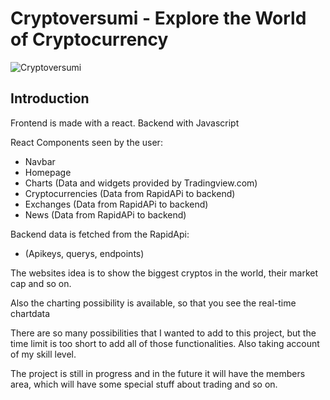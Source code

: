 # Cryptoversumi - Explore the World of Cryptocurrency

![Cryptoversumi](https://i.ibb.co/s59mtSp/crypto.png)
## Introduction
Frontend is made with a react.
Backend with Javascript

React Components seen by the user:
- Navbar 
- Homepage 
- Charts (Data and widgets provided by Tradingview.com)
- Cryptocurrencies (Data from RapidAPi to backend)
- Exchanges (Data from RapidAPi to backend)
- News (Data from RapidAPi to backend)

Backend data is fetched from the RapidApi:
- (Apikeys, querys, endpoints)

The websites idea is to show the biggest cryptos in the world, their market cap and so on.

Also the charting possibility is available, so that you see the real-time chartdata 

There are so many possibilities that I wanted to add to this project, but the time limit is too short to 
add all of those functionalities. Also taking account of my skill level.

The project is still in progress and in the future it will have the members area, which will
have some special stuff about trading and so on.
